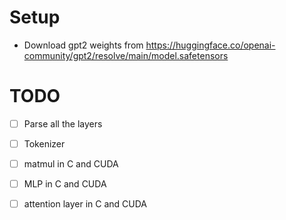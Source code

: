 # Setup

- Download gpt2 weights from  https://huggingface.co/openai-community/gpt2/resolve/main/model.safetensors

# TODO

- [ ] Parse all the layers
- [ ] Tokenizer
- [ ] matmul in C and CUDA
- [ ] MLP in C and CUDA
- [ ] attention layer in C and CUDA

